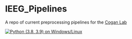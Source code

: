 # IEEG_Pipelines
A repo of current preprocessing pipelines for the [Cogan Lab](https://www.coganlab.org/)

[![Python (3.8, 3.9) on Windows/Linux](https://github.com/coganlab/IEEG_Pipelines/actions/workflows/python-package.yml/badge.svg)](https://github.com/coganlab/IEEG_Pipelines/actions/workflows/python-package.yml)


